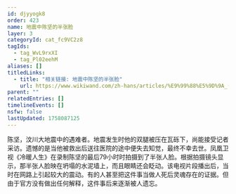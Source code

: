 ```yaml
---
id: djyyogk8
order: 423
name: 地震中陈坚的半张脸
layer: 3
categoryId: cat_fc9VC2z8
tagIds:
  - tag_WvL9rxXI
  - tag_Pl02eehM
aliases: []
titledLinks:
  - title: "相关链接: 地震中陈坚的半张脸"
    url: https://www.wikiwand.com/zh-hans/articles/%E9%99%88%E5%9D%9A_(%E6%B1%B6%E5%B7%9D%E5%A4%A7%E5%9C%B0%E9%9C%87%E9%81%87%E9%9A%BE%E8%80%85)
parent: ""
relatedEntries: []
timelineEvents: []
nsfw: false
lastUpdated: 1758087125
---
```


陈坚，汶川大地震中的遇难者。地震发生时他的双腿被压在瓦砾下，尚能接受记者采访。遗憾的是当他被救出后送往医院的途中便失去知觉，最终不幸去世。凤凰卫视《冷暖人生》在录制陈坚的最后79小时时拍摄到了半张人脸。根据拍摄镜头显示，那半张人脸映在坍塌的水泥墙上，而且眼睛还会眨动。该电视片段播出后，当时在网路上引起较大的震动。有的人甚至把这件事当做人死后灵魂存在的证据。但由于官方没有做出任何解释，这件事后来逐渐被人遗忘。